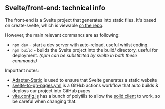 ## Svelte/front-end: technical info

The front-end is a Svelte project that generates into static files. It's based on create-svelte, which is viewable [on the repo](https://github.com/osoc22/project-idlab/blob/master/app/svelte/README-create-svelte.md).

However, the main relevant commands are as following:
- `npm dev` - start a dev server with auto-reload, useful whilst coding.
- `npm build` - builds the Svelte project into the build/ directory, useful for deployment.
*(npm can be substituted by svelte in both these commands)*

Important notes:
- [Adapter-Static](https://github.com/sveltejs/kit/tree/master/packages/adapter-static) is used to ensure that Svelte generates a static website
- [svelte-to-gh-pages.yml](https://github.com/osoc22/project-idlab/blob/master/.github/workflows/svelte-to-gh-pages.yml) is a GitHub actions workflow that auto builds & deploys our project into GitHub pages
- [vite.config.js](https://github.com/osoc22/project-idlab/blob/master/app/svelte/vite.config.js) has a bunch of polyfills to allow the [solid client](solid-integration) to work, so be careful when changing that.